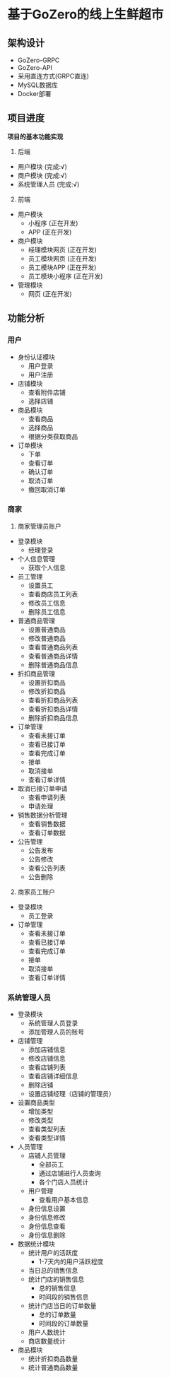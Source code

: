# 基于GoZero的线上生鲜超市

## 架构设计

- GoZero-GRPC
- GoZero-API
- 采用直连方式(GRPC直连)
- MySQL数据库
- Docker部署

## 项目进度

**项目的基本功能实现**

1. 后端
- 用户模块  (完成:√)
- 商户模块 (完成:√)
- 系统管理人员 (完成:√)

2. 前端
- 用户模块
   - 小程序 (正在开发)
   - APP (正在开发)
- 商户模块
  - 经理模块网页 (正在开发)
  - 员工模块网页 (正在开发)
  - 员工模块APP (正在开发)
  - 员工模块小程序 (正在开发)
- 管理模块
  - 网页 (正在开发)


## 功能分析

### 用户

- 身份认证模块
  - 用户登录
  - 用户注册
- 店铺模块
  - 查看附件店铺
  - 选择店铺
- 商品模块
  - 查看商品
  - 选择商品
  - 根据分类获取商品
- 订单模块
  - 下单
  - 查看订单
  - 确认订单
  - 取消订单
  - 撤回取消订单


### 商家

1. 商家管理员账户
- 登录模块
  - 经理登录
- 个人信息管理
  - 获取个人信息
- 员工管理
  - 设置员工
  - 查看商店员工列表
  - 修改员工信息
  - 删除员工信息
- 普通商品管理
  - 设置普通商品
  - 修改普通商品
  - 查看普通商品列表
  - 查看普通商品详情
  - 删除普通商品信息
- 折扣商品管理
  - 设置折扣商品
  - 修改折扣商品
  - 查看折扣商品列表
  - 查看折扣商品详情
  - 删除折扣商品信息
- 订单管理
  - 查看未接订单
  - 查看已接订单
  - 查看完成订单
  - 接单
  - 取消接单
  - 查看订单详情
- 取消已接订单申请
  - 查看申请列表
  - 申请处理
- 销售数据分析管理
  - 查看销售数据
  - 查看订单数据
- 公告管理
  - 公告发布
  - 公告修改
  - 查看公告列表
  - 公告删除

2. 商家员工账户
- 登录模块
  - 员工登录
- 订单管理
  - 查看未接订单
  - 查看已接订单
  - 查看完成订单
  - 接单
  - 取消接单
  - 查看订单详情

### 系统管理人员

- 登录模块
  - 系统管理人员登录
  - 添加管理人员的账号
- 店铺管理
  - 添加店铺信息
  - 修改店铺信息
  - 查看店铺列表
  - 查看店铺详细信息
  - 删除店铺
  - 设置店铺经理（店铺的管理员）
- 设置商品类型
  - 增加类型
  - 修改类型
  - 查看类型列表
  - 查看类型详情
- 人员管理
  - 店铺人员管理
    - 全部员工
    - 通过店铺进行人员查询
    - 各个门店人员统计
  - 用户管理
    - 查看用户基本信息
  - 身份信息设置
  - 身份信息修改
  - 身份信息查看
  - 身份信息删除
- 数据统计模块
  - 统计用户的活跃度
    - 1-7天内的用户活跃程度
  - 当日总的销售信息
  - 统计门店的销售信息
    - 总的销售信息
    - 时间段的销售信息
  - 统计门店当日的订单数量
    - 总的订单数量
    - 时间段的订单数量
  - 用户人数统计
  - 商店数量统计
- 商品模块
  - 统计折扣商品数量
  - 统计普通商品数量